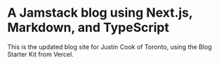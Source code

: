 # A Jamstack blog using Next.js, Markdown, and TypeScript

This is the updated blog site for Justin Cook of Toronto, using the Blog Starter Kit from Vercel.